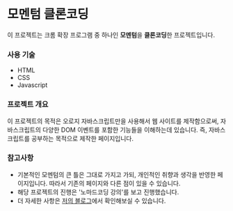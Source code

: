# 모멘텀 클론코딩 


이 프로젝트는 크롬 확장 프로그램 중 하나인 **모멘텀**을 **클론코딩**한 프로젝트입니다. 


### 사용 기술

 - HTML
 - CSS
 - Javascript 

### 프로젝트 개요 
이 프로젝트의 목적은 오로지 자바스크립트만을 사용해서 웹 사이트를 제작함으로써, 자바스크립트의 다양한 DOM 이벤트를 포함한 기능들을 이해하는데 있습니다. 즉, 자바스크립트를 공부하는 목적으로 제작한 페이지입니다. 

### 참고사항

 - 기본적인 모멘텀의 큰 틀은 그대로 가지고 가되, 개인적인 취향과 생각을 반영한 페이지입니다. 따라서 기존의 페이지와 다른 점이 있을 수 있습니다. 
 - 해당 프로젝트의 진행은 '노마드코딩 강의'를 보고 진행했습니다. 
 - 더 자세한 사항은 [저의 블로그](https://velog.io/@psoh27/series/VaniilaJSPJ)에서 확인해보실 수 있습니다.
